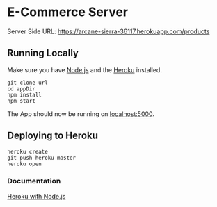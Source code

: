 # E-Commerce Server

Server Side URL: https://arcane-sierra-36117.herokuapp.com/products

## Running Locally

Make sure you have [Node.js](http://nodejs.org/) and the [Heroku](https://toolbelt.heroku.com/) installed.

```
git clone url
cd appDir
npm install
npm start
```

The App should now be running on [localhost:5000](http://localhost:5000/).

## Deploying to Heroku

```
heroku create
git push heroku master
heroku open
```
### Documentation
[Heroku with Node.js](https://devcenter.heroku.com/articles/getting-started-with-nodejs)




